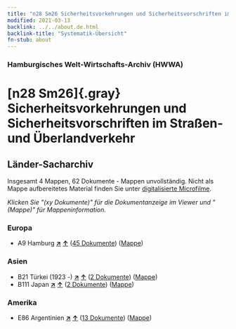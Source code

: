 ```yaml
---
title: "n28 Sm26 Sicherheitsvorkehrungen und Sicherheitsvorschriften im Straßen- und Überlandverkehr"
modified: 2021-03-13
backlink: ../../about.de.html
backlink-title: "Systematik-Übersicht"
fn-stub: about
---
```


### Hamburgisches Welt-Wirtschafts-Archiv (HWWA)

# [n28 Sm26]{.gray}&#8201; Sicherheitsvorkehrungen und Sicherheitsvorschriften im Straßen- und Überlandverkehr&#160; 







## Länder-Sacharchiv




Insgesamt 4 Mappen, 62 Dokumente - Mappen unvollständig.
Nicht als Mappe aufbereitetes Material finden Sie unter [digitalisierte Microfilme](/film/h1_sh.de.html).

_Klicken Sie "(xy Dokumente)" für die Dokumentanzeige im Viewer und "(Mappe)" für Mappeninformation._




### Europa

- A9 Hamburg [**&nearr;**](../../../geo/i/140905/about.de.html "Hamburg (alle Mappen)") [**&uarr;**](../../../geo/about.de.html#A9 "Ländersystematik") (<a href="https://pm20.zbw.eu/iiifview/folder/sh/140905,145520" title="über: Hamburg : Sicherheitsvorkehrungen und Sicherheitsvorschriften im Straßen- und Überlandverkehr" target="_blank">45 Dokumente</a>) ([Mappe](../../../../folder/sh/1409xx/140905/1455xx/145520/about.de.html))

### Asien

- B21 Türkei (1923 -) [**&nearr;**](../../../geo/i/141111/about.de.html "Türkei (1923 -) (alle Mappen)") [**&uarr;**](../../../geo/about.de.html#B21 "Ländersystematik") (<a href="https://pm20.zbw.eu/iiifview/folder/sh/141111,145520" title="über: Türkei (1923 -) : Sicherheitsvorkehrungen und Sicherheitsvorschriften im Straßen- und Überlandverkehr" target="_blank">2 Dokumente</a>) ([Mappe](../../../../folder/sh/1411xx/141111/1455xx/145520/about.de.html))
- B111 Japan [**&nearr;**](../../../geo/i/141272/about.de.html "Japan (alle Mappen)") [**&uarr;**](../../../geo/about.de.html#B111 "Ländersystematik") (<a href="https://pm20.zbw.eu/iiifview/folder/sh/141272,145520" title="über: Japan : Sicherheitsvorkehrungen und Sicherheitsvorschriften im Straßen- und Überlandverkehr" target="_blank">2 Dokumente</a>) ([Mappe](../../../../folder/sh/1412xx/141272/1455xx/145520/about.de.html))

### Amerika

- E86 Argentinien [**&nearr;**](../../../geo/i/141692/about.de.html "Argentinien (alle Mappen)") [**&uarr;**](../../../geo/about.de.html#E86 "Ländersystematik") (<a href="https://pm20.zbw.eu/iiifview/folder/sh/141692,145520" title="über: Argentinien : Sicherheitsvorkehrungen und Sicherheitsvorschriften im Straßen- und Überlandverkehr" target="_blank">13 Dokumente</a>) ([Mappe](../../../../folder/sh/1416xx/141692/1455xx/145520/about.de.html))








